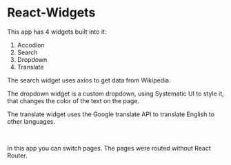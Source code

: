 # React-Widgets

<p>This app has 4 widgets built into it:</p>

<ol>
  <li>Accodion</li>
  <li>Search</li>
  <li>Dropdown</li>
  <li>Translate</li>
</ol>

<p>The search widget uses axios to get data from Wikipedia.</p>
<p>The dropdown widget is a custom dropdown, using Systematic UI to style it, that changes the color of the text on the page.</p>
<p>The translate widget uses the Google translate API to translate English to other languages.</p>

<br />

<p>In this app you can switch pages. The pages were routed without React Router.</p>
